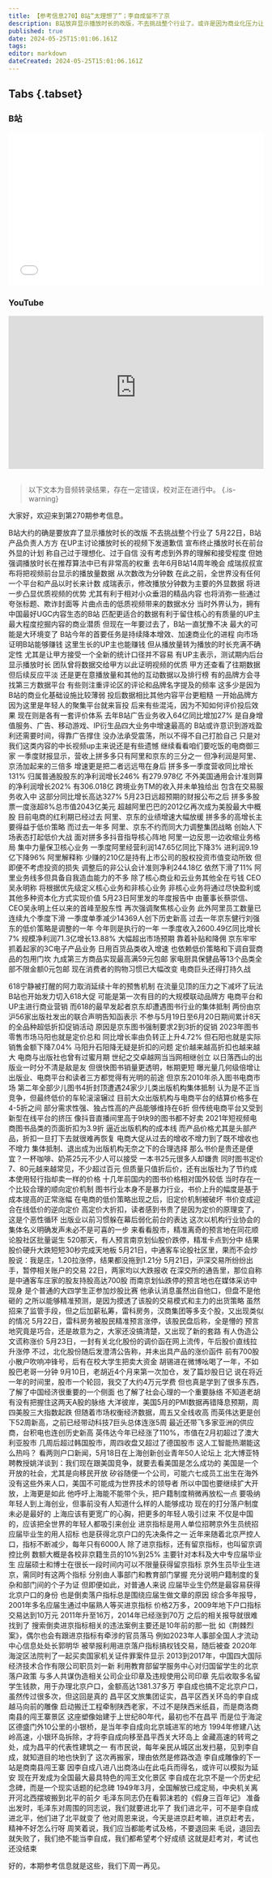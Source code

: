 ```yaml
---
title: 【参考信息270】B站“太理想了”；李自成留不了京
description: B站放弃显示播放时长的改版，不去挑战整个行业了。或许是因为商业化压力让B站不得不自己“打脸”自己。电商御三家格局变化，在618之前各自出招，随着消费习惯变化，还有一场持久战。图书出版行业联合抵制618，是否活不下去了？A股“预言帝”批量诞生，是巧合还是故意为之？北大姚洋呼吁上海放松户籍制度，北京再有人倒卖进京落户指标被查，连李自成塑像也留不了京，要被搬到陕西老家了。
published: true
date: 2024-05-25T15:01:06.161Z
tags: 
editor: markdown
dateCreated: 2024-05-25T15:01:06.161Z
---
```


## Tabs {.tabset}
### B站
<div style="position: relative; padding: 30% 45%;">
<iframe style="position: absolute; width: 100%; height: 100%; left: 0; top: 0;" src="//player.bilibili.com/player.html?&bvid=BV1Dn4y1o7zh&page=1&as_wide=1&high_quality=1&danmaku=1&autoplay=0" scrolling="no" border="0" frameborder="no" framespacing="0" allowfullscreen="true"></iframe>
</div>

### YouTube
<div style="position: relative; padding: 30% 45%;">
<iframe style="position: absolute; top: 0; left: 0; width: 100%; height: 100%;" src="https://www.youtube-nocookie.com/embed/YouTubeVID" title="YouTube video player" frameborder="0" allow="accelerometer; autoplay; clipboard-write; encrypted-media; gyroscope; picture-in-picture" allowfullscreen></iframe>
</div>

## 

> 以下文本为音频转录结果，存在一定错误，校对正在进行中。
{.is-warning}

大家好，欢迎来到第270期参考信息。

B站大约的确是要放弃了显示播放时长的改版
不去挑战整个行业了
5月22日，B站产品负责人方方
在UP主讨论播放时长的视频下发道歉信
宣布终止播放时长在前台外显的计划
称自己过于理想化、过于自信
没有考虑到外界的理解和接受程度
但她强调播放时长在推荐算法中已有非常高的权重
去年6月B站14周年晚会
成瑞叔叔宣布将把视频前台显示的播放量数据
从次数改为分钟数
在此之前，全世界没有任何一个平台和产品以时长来计数
成瑞表示，修改播放分钟数为主要的外显数据
将进一步凸显优质视频的优势
尤其有利于相对小众垂泪的精品内容
也将消弥一些通过夸张标题、欺诈封面等
片曲点击的低质视频带来的数据水分
当时外界认为，拥有中国最好UGC内容生态的B站
匹配更适合的数据有利于留住核心的有质量的UP主
最大程度挖掘内容的商业潜质
但现在一年要过去了，B站一直犹豫不决
最大的可能是大环境变了
B站今年的首要任务是持续降本增效、加速商业化的进程
向市场证明B站能够赚钱
这里生长的UP主也能赚钱
但从播放量转为播放的时长充满不确定性
尤其是让甲方接受一个全新的统计口径并不容易
有UP主表示，测试期内后台显示播放时长
团队曾将数据交给甲方以此证明视频的优质
甲方还查看了往期数据但后续反应平淡
还是更在意播放量和其他的互动数据以及排行榜
有的品牌方会寻找第三方数据平台
有些则注重评论区的评论和品牌名字提及的频率
这多少是因为B站的商业化基础设施比较薄弱
投后数据相比其他内容平台更粗糙
一开始品牌方因为这里是年轻人的聚集平台就来盲投
后来有些混沌，因为不知如何评价投后效果
现在则是各有一套评价体系
去年B站广告业务收入64亿同比增加27%
是自身增值服务、广告、移动游戏、IP衍生品四大业务中增速最高的
B站或许意识到游戏盈利还需要时间，得靠广告撑住
没办法承受震荡，所以不得不自己打脸自己
只是对我们这类内容的中长视频up主来说还是有些遗憾
继续看看咱们要吃饭的电商御三家
一季度财报显示，营收上拼多多只有阿里和京东的三分之一
但净利润是阿里、京汤加起来的三倍多
增速更是把二者远远甩在身后
拼多多一季度营收同比增长131%
归属普通股股东的净利润增长246%
有279.978亿
不外美国通用会计准则算的净利润增长202%
有306.018亿
跨境业务TM的收入并未单独给出
包含在交易服务收入中
这部分同比增长高达327%
5月23日远超预期的财报公布之后
拼多多股票一度涨超8%总市值2043亿美元
超越阿里巴巴的2012亿再次成为美股最大中概股
目前电商的红利期已经过去
阿里、京东的业绩增速大幅放缓
拼多多的高增长主要得益于低价策略
而过去一年多
阿里、京东不约而同大力调整集团战略
创始人下场表态打起低价大战
面对拼多多抖音指导核心阵地
阿里一边反思一边收缩业务格局
集中力量保卫核心业务
一季度阿里经营利润147.65亿同比下降3%
进利润9.19亿下降96%
阿里解释称
少赚的210亿是持有上市公司的股权投资市值变动所致
但即便不考虑投资的损失
调整后的非公认会计准则净利244.18亿
依然下滑了11%
阿里业务线多但具备自我造血能力的不多
除了核心商业和云业务其他全在亏钱
CEO吴永明称
将根据优先级定义核心业务和非核心业务
非核心业务将通过尽快盈利或其他多种资本化方式实现价值
5月23日阿里发的年度报告中
由董事长蔡崇信、CEO吴永明上任以来的首峰至股东性
再次强调聚焦核心业务
此外阿里员工数量已连续九个季度下滑
一季度单季减少14369人创下历史新高
过去一年京东健行刘强东的低价策略是调整的一年
今年则是执行的一年
一季度收入2600.49亿同比增长7%
规模净利润71.3亿增长13.88%
大幅超出市场预期
靠着补贴和降佣
京东牢牢抓着起家的3C电子产品业务
日用百货品类收入增速
也依赖低价策略和下调自营商品的包用门坎
九成第三方商品实现最高满59元包邮
家电厨具保健品等13个品类全部不限金额0元包邮
现在消费者的购物习惯已大幅改变
电商巨头还得打持久战


618宁静被打醒的阿力取消延续十年的预售机制
在流量见顶的压力之下减坏了玩法
B站也开始发力切入618大促
可能是第一次有目的的大规模联动品牌方
电商平台和UP主进行商业营销
而618的最早发起者京东却遭遇图书行业的集体抵制
两份由京沪56家出版社发出的联合声明告知函表示
不参与5月19日至6月20日期间累计8天的全品种超低折扣促销活动
原因是京东图书强制要求2到3折的促销
2023年图书零售市场马阳也就是定价总和
同比增长率由负转正上升4.72%
但石阳也就是实际销售金额下降7.04%
马阳升石阳降无疑是折扣的问题
定价越来越高折扣也越来越大
电商与出版社也曾有过蜜月期
世纪之交卓越网当当网相继创立
以日落西山的出版业一时分不清是敌是友
但很快图书销量更透明，帐期更短
曝光量几何级倍增让出版业、电商平台和读者三方都觉得有光明的前途
但京东2010年杀入图书电商市场
第二年全部少儿图书4折封顶遭遇24家少儿类出版机构集体抵制
认为是不正当竞争，但最终低价的车轮滚滚辗过
目前大众出版机构与电商平台的结算价格多在4-5折之间
部分需求性强、独占性高的产品能够维持在6折
但传统电商平台又受到新型在线平台的挤压
像抖音直播间里高于9块9的图书都不好卖
2021年短视频电商图书品类的页面折扣为3.9折
逼近出版机构的成本线
而产品价格尤其是头部产品，折扣一旦打下去就很难再恢复
电商大促从过去的增收不增力到了既不增收也不增力
集体抵制、退出成为出版机构无奈之下的合理选择
那么书价是贵还是便宜？一杯咖啡、奶茶25元不少人可以接受
一本书25元很多人却嫌贵
同时图书定价7、80元越来越常见，不少超过百元
但质量只值折后价，还有出版社为了节约成本使用轻行指却卖一样的价格
十几年前国内的图书价格相对国外较低
当时存在一个比较合理的顺向定价机制
图书行业本身不是暴力行业，书价上升的幅度是基于成本提高的正常涨幅
在电商的低价策略出现之后，旧定价机制被破坏
书价变成迎合在线低价的逆向定价
高定价大折扣，读者感到书贵了是因为定价的原理变了，这是个恶性循环
出版业以前习惯躲在幕后弱化前台的表达
这次以机构行业协会的集体名义明确发声未必不是可喜的一步
来看看股市，精准离奇的预言地在同花顺论股社区批量诞生
520那天，有人预言南京划仙股价跌停，精准卡点到分中
结果股价硬升大跌短短30秒完成天地板
5月21日，中通客车论股社区里，果而不会炒股说：我是庄，1.20拉涨停，结果都没拖到1.21分
5月21日，沪深交易所纷纷出手，暂停相关账户的交易
22日，两家均以大跌报收
在深交所的通告里，那位自称是中通客车庄家的股友持股高达700股
而南京划仙跌停的预言地也在媒体采访中现身
是个普通的大四学生正参加炒股比赛
他承认消息虽然出自他口，但盘不是他砸的
之所以能够精准预测，是因为摸透了该股的交易模式和主力的出货策略
虽然招来了监管手段，但之后加薪私筹，雷科房务，汉商集团等多支个股，又出现类似的情况
5月22日，雷科房务被股民精准预言涨停，该股民盘后称，全是懵的
预言地究竟是巧合，还是故意为之，大家还没搞清楚，又出现了新的套路
有人伪造公文谎称涨价
5月23日，一封有关北化股份的调价函在网上流传，午后股价直线拉升涨停
不过，北化股份随后发澄清公告称，并未出具产品的涨价函件
前有700股小散户吹响冲锋号，后有在校大学生把卖大资金
胡锡进在微博吆喝了一年，不如股巴老哥一分钟
9月10日，老胡近4个月来第一次加仓，发了篇炒股日记
说在将近一年的时间里，股市一个轮回，我交了大约4万元学费
但也真是学到了很多东西，了解了中国经济很重要的一个侧面
也了解了社会心理的一个重要脉络
不知道老胡有没有把握住这两天A股的脉络
大洋彼岸，美国5月的PMI数据再错降息预期，周四美股三大指数起跌
但随着市场权衡经济数据，周五又全线收高
而英伟达更是创下52周新高，之前已经带动科技7巨头总体连涨5周
最近还带飞多家亚洲的供应商，台积电也连创历史新高
英伟达今年已经涨了110%，市值在2月初超过了澳大利亚股市
几周后超过韩国股市，周四收盘又超过了德国股市
这人工智能热潮能这么热吗？
看两则户口新闻，5月18日在上海创新创业青年50人论坛上
北大博亚特聘教授姚洋谈到：我们现在跟美国竞争，就要去看美国是怎么成功的
美国是一个开放的社会，尤其是向移民开放
矽谷随便一个公司，可能六七成员工出生在海外
没有这些外来人口，美国不可能成为世界技术的领导者
所以中国也要继续扩大开放，上海更是如此
他呼吁上海能不能带个头，把户籍制度稍微再放松一点
要吸纳年轻人到上海创业，但事前没有人知道什么样的人能够成功
现在的打分落户制度未必是最好的
上海应该有更宽广的心胸，把更多的年轻人吸引过来
不仅是中国的，应该把全世界的年轻人都吸引来创业
进京指标是用人单位招聘京外生员统招应届毕业生的用人招标
也是获得北京户口的先决条件之一
近年来随着北京严控人口，指标不断减少，每年只有6000人
除了进京指标，还有留京指标，也叫留京调控比例
数额大概是各校非京籍生员的10%到25%
主要针对本科及大中专应届毕业生
应届硕士和博士在很长一段时间内可以不限量获得留京指标
京外生员毕业生进京，需同时有这两个指标
分别由人事部门和教育部门掌握
充分说明户籍制度的复杂和部门间的个子为证
但即便如此，对普通人来说
应届毕业生仍然是最容易获得北京户口的身份
也是倒卖落户指标总是围绕应届生做文章的原因
综合多年报导，2001年多名应届生通过中届熟人等买进京指标
价格2万多，2009年地下户口指标交易达到10万元
2011年升至16万，2014年已经涨到70万
之后的相关报导就很难找到了
搜索倒卖进京指标相关的违法案例主要还是10年前的那一批
如《荆棘烈案》，偶尔也会有跟进京指标有牵涉的官员落马
例如2023年人事部全国人才流动中心信息处处长郭明华
被举报利用进京落户指标搞权钱交易，随后被查
2020年海淀区法院判了一起买卖国家机关证件罪案件显示
2013到2017年，中国四大国际经济技术合作有限公司职员刘一新
利用教育部留学服务中心对归国留学生的北京落户政策
与多人共谋伪造相关公司企业印章及违规使用公司印章
先后收取多名留学生钱款，用于办理北京户口，金额高达1381.37多万
李自成也搞不定北京户口，虽然传过很多次，但这回是真的
昌平区文旅集团证实，昌平区西关环岛的李自成越马向前的雕像
启动搬迁工程牵制陕西老家，不过不是陕西米纸县，而是商洛商南县的闯王寨景区
这座塑像始建于上世纪80年代，最初也不在昌平
而是位于海淀区德盛门外10公里的小银桥，是当年李自成向北京城进军的地方
1994年修建八达岭高速，小银环岛拆除，才将李自成向移至昌平西关大环岛上
金藏高速的转弯之处，成为昌平的代表性建筑之一
有市民说，每年亲民从城区出发扫墓，见到李自成，就知道目的地也快到了
这次再搬家，理由依然是修路改造
李自成雕像的下一站是商南县闯王寨
因李自成八进八出商洛山在此屯兵而得名，或许可以模拟为延安
现在开发成为全国最大最具特色的闯王文化景区
李自成在北京不是一个历史纪念碑，而是一个现实话题的纪念碑
1949年3月，全国解放已成定局，中央机关离开河北西摆坡搬到北平的前夕
毛泽东同志仍在看郭沫若的《假身三百年记》
准备出发时，毛泽东对周围的同志说，我们就要进北平了
我们进北平，可不是李自成进北平，他们进了北平就变了
他对周恩来说，今天是进京赶考嘛，进京赶考去，精神不好怎么行呀
周笑着说，我们应当都能考试及格，不要退回来
毛说，退回去就失败了，我们绝不能当李自成，我们都希望考个好成绩
这就是赶考对，考试也还没结束

好的，本期参考信息就是这些，我们下周一再见。

